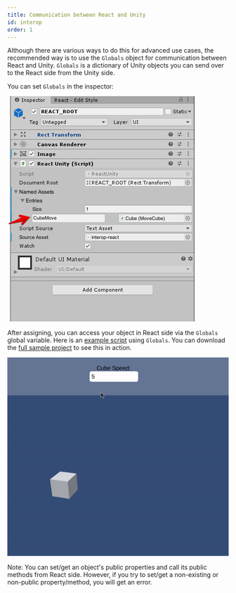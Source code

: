 ```yaml
---
title: Communication between React and Unity
id: interop
order: 1
---
```


Although there are various ways to do this for advanced use cases, the recommended way is to use the `Globals` object for communication between React and Unity.
`Globals` is a dictionary of Unity objects you can send over to the React side from the Unity side. 

You can set `Globals` in the inspector:

![inspector](/images/docs/interop/inspector.png)

After assigning, you can access your object in React side via the `Globals` global variable. Here is an [example script](https://github.com/ReactUnity/full-sample/blob/main/react/src/showcase/index.tsx#L176) using `Globals`. You can download the [full sample project](https://github.com/ReactUnity/full-sample) to see this in action.

![example](/images/docs/interop/example.gif)

Note: You can set/get an object's public properties and call its public methods from React side. However, if you try to set/get a non-existing or non-public property/method, you will get an error.
